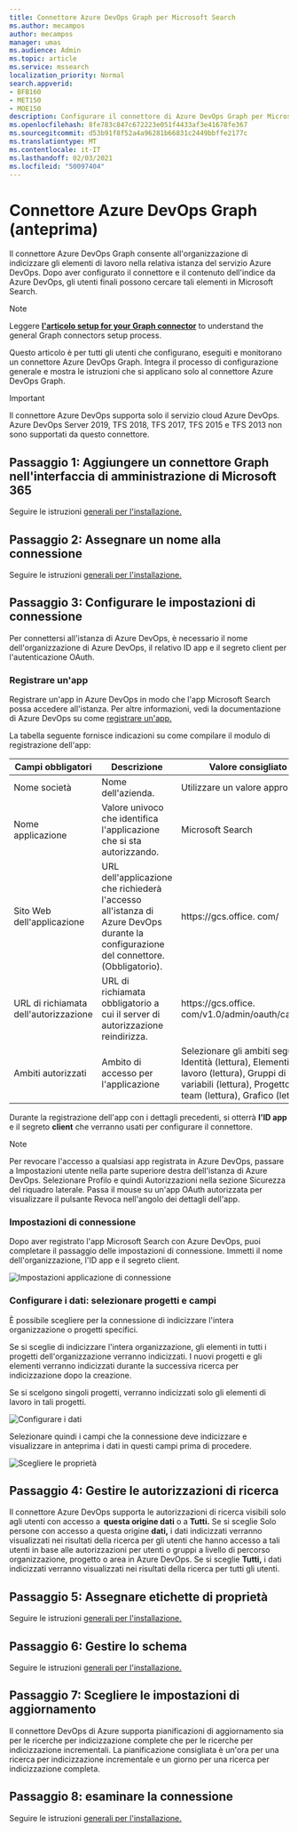 ```yaml
---
title: Connettore Azure DevOps Graph per Microsoft Search
ms.author: mecampos
author: mecampos
manager: umas
ms.audience: Admin
ms.topic: article
ms.service: mssearch
localization_priority: Normal
search.appverid:
- BFB160
- MET150
- MOE150
description: Configurare il connettore di Azure DevOps Graph per Microsoft Search
ms.openlocfilehash: 8fe783c847c672223e051f4433af3e41678fe367
ms.sourcegitcommit: d53b91f8f52a4a96281b66831c2449bbffe2177c
ms.translationtype: MT
ms.contentlocale: it-IT
ms.lasthandoff: 02/03/2021
ms.locfileid: "50097404"
---
```

<!---Previous ms.author: shgrover --->

# <a name="azure-devops-graph-connector-preview"></a>Connettore Azure DevOps Graph (anteprima)

Il connettore Azure DevOps Graph consente all'organizzazione di indicizzare gli elementi di lavoro nella relativa istanza del servizio Azure DevOps. Dopo aver configurato il connettore e il contenuto dell'indice da Azure DevOps, gli utenti finali possono cercare tali elementi in Microsoft Search.

> [!NOTE]
> Leggere [**l'articolo setup for your Graph connector**](configure-connector.md) to understand the general Graph connectors setup process.

Questo articolo è per tutti gli utenti che configurano, eseguiti e monitorano un connettore Azure DevOps Graph. Integra il processo di configurazione generale e mostra le istruzioni che si applicano solo al connettore Azure DevOps Graph.

>[!IMPORTANT]
>Il connettore Azure DevOps supporta solo il servizio cloud Azure DevOps. Azure DevOps Server 2019, TFS 2018, TFS 2017, TFS 2015 e TFS 2013 non sono supportati da questo connettore.

<!---## Before you get started-->

<!---Insert "Before you get started" recommendations for this data source-->

## <a name="step-1-add-a-graph-connector-in-the-microsoft-365-admin-center"></a>Passaggio 1: Aggiungere un connettore Graph nell'interfaccia di amministrazione di Microsoft 365

Seguire le istruzioni [generali per l'installazione.](https://docs.microsoft.com/microsoftsearch/configure-connector)
<!---If the above phrase does not apply, delete it and insert specific details for your data source that are different from general setup 
instructions.-->

## <a name="step-2-name-the-connection"></a>Passaggio 2: Assegnare un nome alla connessione

Seguire le istruzioni [generali per l'installazione.](https://docs.microsoft.com/microsoftsearch/configure-connector)
<!---If the above phrase does not apply, delete it and insert specific details for your data source that are different from general setup 
instructions.-->

## <a name="step-3-configure-the-connection-settings"></a>Passaggio 3: Configurare le impostazioni di connessione

Per connettersi all'istanza di Azure DevOps, [](https://docs.microsoft.com/azure/devops/organizations/accounts/create-organization) è necessario il nome dell'organizzazione di Azure DevOps, il relativo ID app e il segreto client per l'autenticazione OAuth.

### <a name="register-an-app"></a>Registrare un'app

Registrare un'app in Azure DevOps in modo che l'app Microsoft Search possa accedere all'istanza. Per altre informazioni, vedi la documentazione di Azure DevOps su come [registrare un'app.](https://docs.microsoft.com/azure/devops/integrate/get-started/authentication/oauth?view=azure-devops#register-your-app&preserve-view=true)

La tabella seguente fornisce indicazioni su come compilare il modulo di registrazione dell'app:

Campi obbligatori | Descrizione | Valore consigliato
--- | --- | ---
| Nome società         | Nome dell'azienda. | Utilizzare un valore appropriato   |
| Nome applicazione     | Valore univoco che identifica l'applicazione che si sta autorizzando.    | Microsoft Search     |
| Sito Web dell'applicazione  | URL dell'applicazione che richiederà l'accesso all'istanza di Azure DevOps durante la configurazione del connettore. (Obbligatorio).  | https://<span>gcs.office.</span> com/
| URL di richiamata dell'autorizzazione        | URL di richiamata obbligatorio a cui il server di autorizzazione reindirizza. | https://<span>gcs.office.</span> com/v1.0/admin/oauth/callback|
| Ambiti autorizzati | Ambito di accesso per l'applicazione | Selezionare gli ambiti seguenti: Identità (lettura), Elementi di lavoro (lettura), Gruppi di variabili (lettura), Progetto e team (lettura), Grafico (lettura)|

Durante la registrazione dell'app con i dettagli precedenti, si otterrà **l'ID app** e il segreto **client** che verranno usati per configurare il connettore.

>[!NOTE]
>Per revocare l'accesso a qualsiasi app registrata in Azure DevOps, passare a Impostazioni utente nella parte superiore destra dell'istanza di Azure DevOps. Selezionare Profilo e quindi Autorizzazioni nella sezione Sicurezza del riquadro laterale. Passa il mouse su un'app OAuth autorizzata per visualizzare il pulsante Revoca nell'angolo dei dettagli dell'app.

### <a name="connection-settings"></a>Impostazioni di connessione

Dopo aver registrato l'app Microsoft Search con Azure DevOps, puoi completare il passaggio delle impostazioni di connessione. Immetti il nome dell'organizzazione, l'ID app e il segreto client.

![Impostazioni applicazione di connessione](media/ADO_Connection_settings_2.png)

### <a name="configure-data-select-projects-and-fields"></a>Configurare i dati: selezionare progetti e campi

È possibile scegliere per la connessione di indicizzare l'intera organizzazione o progetti specifici.

Se si sceglie di indicizzare l'intera organizzazione, gli elementi in tutti i progetti dell'organizzazione verranno indicizzati. I nuovi progetti e gli elementi verranno indicizzati durante la successiva ricerca per indicizzazione dopo la creazione.

Se si scelgono singoli progetti, verranno indicizzati solo gli elementi di lavoro in tali progetti.

![Configurare i dati](media/ADO_Configure_data.png)

Selezionare quindi i campi che la connessione deve indicizzare e visualizzare in anteprima i dati in questi campi prima di procedere.

![Scegliere le proprietà](media/ADO_choose_properties.png)

## <a name="step-4-manage-search-permissions"></a>Passaggio 4: Gestire le autorizzazioni di ricerca

Il connettore Azure DevOps supporta le autorizzazioni di ricerca visibili solo agli utenti con accesso a  **questa origine dati** o a **Tutti.** Se si sceglie Solo persone con accesso a questa origine **dati,** i dati indicizzati verranno visualizzati nei risultati della ricerca per gli utenti che hanno accesso a tali utenti in base alle autorizzazioni per utenti o gruppi a livello di percorso organizzazione, progetto o area in Azure DevOps. Se si sceglie **Tutti,** i dati indicizzati verranno visualizzati nei risultati della ricerca per tutti gli utenti.

## <a name="step-5-assign-property-labels"></a>Passaggio 5: Assegnare etichette di proprietà

Seguire le istruzioni [generali per l'installazione.](https://docs.microsoft.com/microsoftsearch/configure-connector)

## <a name="step-6-manage-schema"></a>Passaggio 6: Gestire lo schema

Seguire le istruzioni [generali per l'installazione.](https://docs.microsoft.com/microsoftsearch/configure-connector)

## <a name="step-7-choose-refresh-settings"></a>Passaggio 7: Scegliere le impostazioni di aggiornamento

Il connettore DevOps di Azure supporta pianificazioni di aggiornamento sia per le ricerche per indicizzazione complete che per le ricerche per indicizzazione incrementali.
La pianificazione consigliata è un'ora per una ricerca per indicizzazione incrementale e un giorno per una ricerca per indicizzazione completa.

## <a name="step-8-review-connection"></a>Passaggio 8: esaminare la connessione

Seguire le istruzioni [generali per l'installazione.](https://docs.microsoft.com/microsoftsearch/configure-connector)
<!---If the above phrase does not apply, delete it and insert specific details for your data source that are different from general setup 
instructions.-->

<!---## Troubleshooting-->
<!---Insert troubleshooting recommendations for this data source-->

<!---## Limitations-->
<!---Insert limitations for this data source-->
